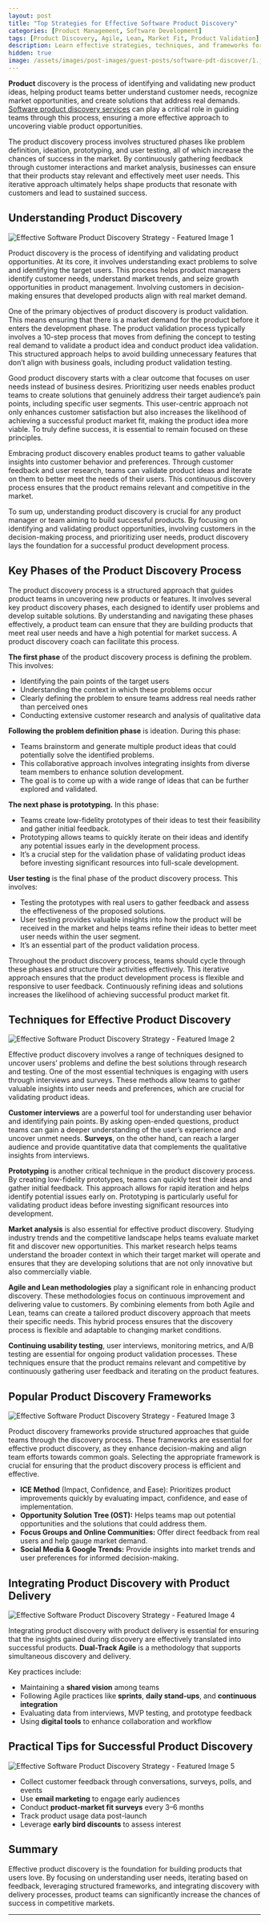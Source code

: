 ```yaml
---
layout: post
title: "Top Strategies for Effective Software Product Discovery"
categories: [Product Management, Software Development]
tags: [Product Discovery, Agile, Lean, Market Fit, Product Validation]
description: Learn effective strategies, techniques, and frameworks for successful software product discovery and validation.
hidden: true
image: /assets/images/post-images/guest-posts/software-pdt-discover/1.jpg
---
```


**Product** discovery is the process of identifying and validating new product ideas, helping product teams better understand customer needs, recognize market opportunities, and create solutions that address real demands. [Software product discovery services](https://tech.helpware.com/services/product-discovery) can play a critical role in guiding teams through this process, ensuring a more effective approach to uncovering viable product opportunities.

The product discovery process involves structured phases like problem definition, ideation, prototyping, and user testing, all of which increase the chances of success in the market. By continuously gathering feedback through customer interactions and market analysis, businesses can ensure that their products stay relevant and effectively meet user needs. This iterative approach ultimately helps shape products that resonate with customers and lead to sustained success.

## Understanding Product Discovery

![Effective Software Product Discovery Strategy - Featured Image 1](/assets/images/post-images/guest-posts/software-pdt-discover/1.jpg)

Product discovery is the process of identifying and validating product opportunities. At its core, it involves understanding exact problems to solve and identifying the target users. This process helps product managers identify customer needs, understand market trends, and seize growth opportunities in product management. Involving customers in decision-making ensures that developed products align with real market demand.

One of the primary objectives of product discovery is product validation. This means ensuring that there is a market demand for the product before it enters the development phase. The product validation process typically involves a 10-step process that moves from defining the concept to testing real demand to validate a product idea and conduct product idea validation. This structured approach helps to avoid building unnecessary features that don’t align with business goals, including product validation testing.

Good product discovery starts with a clear outcome that focuses on user needs instead of business desires. Prioritizing user needs enables product teams to create solutions that genuinely address their target audience’s pain points, including specific user segments. This user-centric approach not only enhances customer satisfaction but also increases the likelihood of achieving a successful product market fit, making the product idea more viable. To truly define success, it is essential to remain focused on these principles.

Embracing product discovery enables product teams to gather valuable insights into customer behavior and preferences. Through customer feedback and user research, teams can validate product ideas and iterate on them to better meet the needs of their users. This continuous discovery process ensures that the product remains relevant and competitive in the market.

To sum up, understanding product discovery is crucial for any product manager or team aiming to build successful products. By focusing on identifying and validating product opportunities, involving customers in the decision-making process, and prioritizing user needs, product discovery lays the foundation for a successful product development process.

## Key Phases of the Product Discovery Process

The product discovery process is a structured approach that guides product teams in uncovering new products or features. It involves several key product discovery phases, each designed to identify user problems and develop suitable solutions. By understanding and navigating these phases effectively, a product team can ensure that they are building products that meet real user needs and have a high potential for market success. A product discovery coach can facilitate this process.

**The first phase** of the product discovery process is defining the problem. This involves:
- Identifying the pain points of the target users
- Understanding the context in which these problems occur
- Clearly defining the problem to ensure teams address real needs rather than perceived ones
- Conducting extensive customer research and analysis of qualitative data

**Following the problem definition phase** is ideation. During this phase:
- Teams brainstorm and generate multiple product ideas that could potentially solve the identified problems.
- This collaborative approach involves integrating insights from diverse team members to enhance solution development.
- The goal is to come up with a wide range of ideas that can be further explored and validated.

**The next phase is prototyping.** In this phase:
- Teams create low-fidelity prototypes of their ideas to test their feasibility and gather initial feedback.
- Prototyping allows teams to quickly iterate on their ideas and identify any potential issues early in the development process.
- It’s a crucial step for the validation phase of validating product ideas before investing significant resources into full-scale development.

**User testing** is the final phase of the product discovery process. This involves:
- Testing the prototypes with real users to gather feedback and assess the effectiveness of the proposed solutions.
- User testing provides valuable insights into how the product will be received in the market and helps teams refine their ideas to better meet user needs within the user segment.
- It’s an essential part of the product validation process.

Throughout the product discovery process, teams should cycle through these phases and structure their activities effectively. This iterative approach ensures that the product development process is flexible and responsive to user feedback. Continuously refining ideas and solutions increases the likelihood of achieving successful product market fit.

## Techniques for Effective Product Discovery

![Effective Software Product Discovery Strategy - Featured Image 2](/assets/images/post-images/guest-posts/software-pdt-discover/2.jpg)

Effective product discovery involves a range of techniques designed to uncover users’ problems and define the best solutions through research and testing. One of the most essential techniques is engaging with users through interviews and surveys. These methods allow teams to gather valuable insights into user needs and preferences, which are crucial for validating product ideas.

**Customer interviews** are a powerful tool for understanding user behavior and identifying pain points. By asking open-ended questions, product teams can gain a deeper understanding of the user’s experience and uncover unmet needs. **Surveys**, on the other hand, can reach a larger audience and provide quantitative data that complements the qualitative insights from interviews.

**Prototyping** is another critical technique in the product discovery process. By creating low-fidelity prototypes, teams can quickly test their ideas and gather initial feedback. This approach allows for rapid iteration and helps identify potential issues early on. Prototyping is particularly useful for validating product ideas before investing significant resources into development.

**Market analysis** is also essential for effective product discovery. Studying industry trends and the competitive landscape helps teams evaluate market fit and discover new opportunities. This market research helps teams understand the broader context in which their target market will operate and ensures that they are developing solutions that are not only innovative but also commercially viable.

**Agile and Lean methodologies** play a significant role in enhancing product discovery. These methodologies focus on continuous improvement and delivering value to customers. By combining elements from both Agile and Lean, teams can create a tailored product discovery approach that meets their specific needs. This hybrid process ensures that the discovery process is flexible and adaptable to changing market conditions.

**Continuing usability testing**, user interviews, monitoring metrics, and A/B testing are essential for ongoing product validation processes. These techniques ensure that the product remains relevant and competitive by continuously gathering user feedback and iterating on the product features.

## Popular Product Discovery Frameworks

![Effective Software Product Discovery Strategy - Featured Image 3](/assets/images/post-images/guest-posts/software-pdt-discover/3.jpg)

Product discovery frameworks provide structured approaches that guide teams through the discovery process. These frameworks are essential for effective product discovery, as they enhance decision-making and align team efforts towards common goals. Selecting the appropriate framework is crucial for ensuring that the product discovery process is efficient and effective.

- **ICE Method** (Impact, Confidence, and Ease): Prioritizes product improvements quickly by evaluating impact, confidence, and ease of implementation.
- **Opportunity Solution Tree (OST):** Helps teams map out potential opportunities and the solutions that could address them.
- **Focus Groups and Online Communities:** Offer direct feedback from real users and help gauge market demand.
- **Social Media & Google Trends:** Provide insights into market trends and user preferences for informed decision-making.

## Integrating Product Discovery with Product Delivery

![Effective Software Product Discovery Strategy - Featured Image 4](/assets/images/post-images/guest-posts/software-pdt-discover/4.jpg)

Integrating product discovery with product delivery is essential for ensuring that the insights gained during discovery are effectively translated into successful products. **Dual-Track Agile** is a methodology that supports simultaneous discovery and delivery.

Key practices include:
- Maintaining a **shared vision** among teams
- Following Agile practices like **sprints**, **daily stand-ups**, and **continuous integration**
- Evaluating data from interviews, MVP testing, and prototype feedback
- Using **digital tools** to enhance collaboration and workflow

## Practical Tips for Successful Product Discovery

![Effective Software Product Discovery Strategy - Featured Image 5](/assets/images/post-images/guest-posts/software-pdt-discover/5.jpg)

- Collect customer feedback through conversations, surveys, polls, and events
- Use **email marketing** to engage early audiences
- Conduct **product-market fit surveys** every 3–6 months
- Track product usage data post-launch
- Leverage **early bird discounts** to assess interest

## Summary

Effective product discovery is the foundation for building products that users love. By focusing on understanding user needs, iterating based on feedback, leveraging structured frameworks, and integrating discovery with delivery processes, product teams can significantly increase the chances of success in competitive markets.

---
